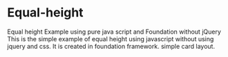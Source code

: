 # Equal-height
Equal height Example using pure java script and Foundation without jQuery
This is the simple example of equal height using javascript without using jquery and css.
It is created in foundation framework. simple card layout.
